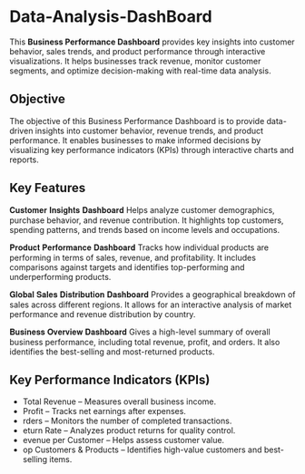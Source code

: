 # Data-Analysis-DashBoard
This **Business Performance Dashboard** provides key insights into customer behavior, sales trends, and product performance through interactive visualizations. It helps businesses track revenue, monitor customer segments, and optimize decision-making with real-time data analysis.

## Objective
The objective of this Business Performance Dashboard is to provide data-driven insights into customer behavior, revenue trends, and product performance. It enables businesses to make informed decisions by visualizing key performance indicators (KPIs) through interactive charts and reports.

## Key Features
𝐂𝐮𝐬𝐭𝐨𝐦𝐞𝐫 𝐈𝐧𝐬𝐢𝐠𝐡𝐭𝐬 𝐃𝐚𝐬𝐡𝐛𝐨𝐚𝐫𝐝
Helps analyze customer demographics, purchase behavior, and revenue contribution. It highlights top customers, spending patterns, and trends based on income levels and occupations.

𝐏𝐫𝐨𝐝𝐮𝐜𝐭 𝐏𝐞𝐫𝐟𝐨𝐫𝐦𝐚𝐧𝐜𝐞 𝐃𝐚𝐬𝐡𝐛𝐨𝐚𝐫𝐝
Tracks how individual products are performing in terms of sales, revenue, and profitability. It includes comparisons against targets and identifies top-performing and underperforming products.

𝐆𝐥𝐨𝐛𝐚𝐥 𝐒𝐚𝐥𝐞𝐬 𝐃𝐢𝐬𝐭𝐫𝐢𝐛𝐮𝐭𝐢𝐨𝐧 𝐃𝐚𝐬𝐡𝐛𝐨𝐚𝐫𝐝
Provides a geographical breakdown of sales across different regions. It allows for an interactive analysis of market performance and revenue distribution by country.

𝐁𝐮𝐬𝐢𝐧𝐞𝐬𝐬 𝐎𝐯𝐞𝐫𝐯𝐢𝐞𝐰 𝐃𝐚𝐬𝐡𝐛𝐨𝐚𝐫𝐝
Gives a high-level summary of overall business performance, including total revenue, profit, and orders. It also identifies the best-selling and most-returned products.

## Key Performance Indicators (KPIs)
- Total Revenue – Measures overall business income.
-  Profit – Tracks net earnings after expenses.
-  rders – Monitors the number of completed transactions.
-  eturn Rate – Analyzes product returns for quality control.
-  evenue per Customer – Helps assess customer value.
-  op Customers & Products – Identifies high-value customers and best-selling items.
